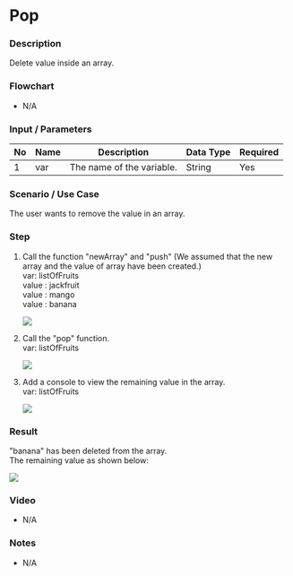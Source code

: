 # Pop

### Description

Delete value inside an array.

### Flowchart

- N/A 

### Input / Parameters

| No | Name | Description | Data Type | Required |
| ------ | ------ | ------ |------ | ------ |
| 1 | var | The name of the variable. | String | Yes |

### Scenario / Use Case

The user wants to remove the value in an array.

### Step

1. Call the function "newArray" and "push" (We     assumed that the new array and the value of     array have been created.)
   </br>
   var: listOfFruits<br />
   value : jackfruit<br>
   value : mango<br>
   value : banana<br>

   ![](../../../../document/function/Array/pop/pop-step-1.png?raw=true)
    
2. Call the "pop" function. <br>
   var: listOfFruits<br />
    
   ![](../../../../document/function/Array/pop/pop-step-2.png?raw=true)
    
3.  Add a console to view the remaining value in the array.<br>
	var: listOfFruits<br />
  
    ![](../../../../document/function/Array/pop/pop-step-3.png?raw=true)

### Result

"banana" has been deleted from the array. <br />
The remaining value as shown below:

   ![](../../../../document/function/Array/pop/pop-step-4.png?raw=true)
	

### Video

- N/A

<!--[![Video](http://i.imgur.com/Ot5DWAW.png)](https://youtu.be/StTqXEQ2l-Y?t=35s)-->

### Notes

- N/A